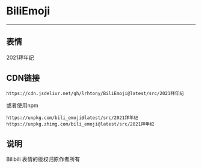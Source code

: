 # BiliEmoji
---
## 表情
2021拜年纪
## CDN链接
```
https://cdn.jsdelivr.net/gh/lrhtony/BiliEmoji@latest/src/2021拜年纪
```
或者使用npm
```
https://unpkg.com/bili_emoji@latest/src/2021拜年纪
https://unpkg.zhimg.com/bili_emoji@latest/src/2021拜年纪
```
## 说明
Bilibili 表情的版权归原作者所有
